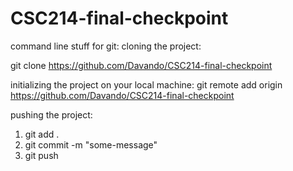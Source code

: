 # CSC214-final-checkpoint

command line stuff for git: 
cloning the project:

git clone https://github.com/Davando/CSC214-final-checkpoint

initializing the project on your local machine: 
git remote add origin https://github.com/Davando/CSC214-final-checkpoint

pushing the project: 

1. git add .
2. git commit -m "some-message"
3. git push
